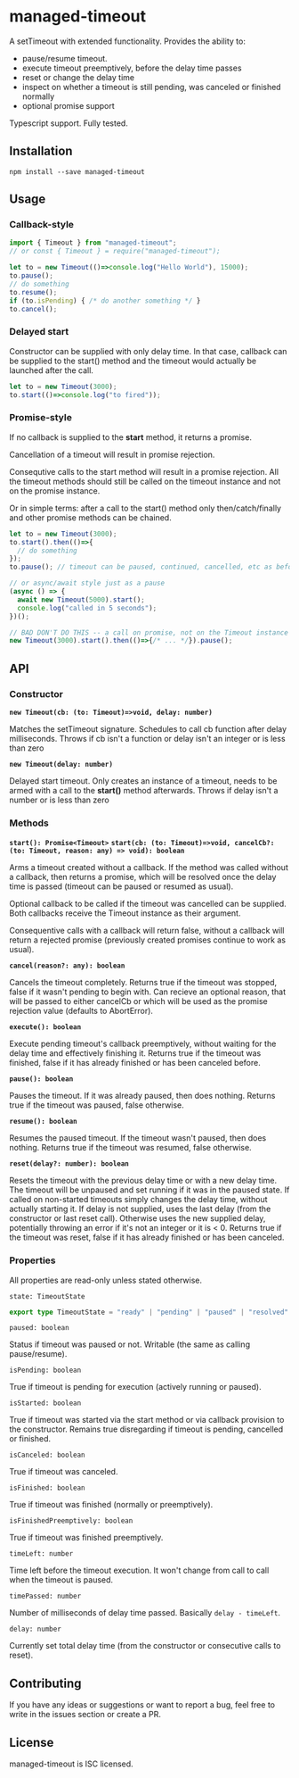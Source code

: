 # managed-timeout

A setTimeout with extended functionality. Provides the ability to:
- pause/resume timeout.
- execute timeout preemptively, before the delay time passes
- reset or change the delay time
- inspect on whether a timeout is still pending, was canceled or finished normally
- optional promise support

Typescript support. Fully tested.

## Installation

`npm install --save managed-timeout`

## Usage
### Callback-style

```js
import { Timeout } from "managed-timeout";
// or const { Timeout } = require("managed-timeout");

let to = new Timeout(()=>console.log("Hello World"), 15000);
to.pause();
// do something
to.resume();
if (to.isPending) { /* do another something */ }
to.cancel();
```

### Delayed start

Constructor can be supplied with only delay time. In that case, callback
can be supplied to the start() method and the timeout would actually be launched
after the call.

```js
let to = new Timeout(3000);
to.start(()=>console.log("to fired"));
```

### Promise-style

If no callback is supplied to the **start** method, it returns a promise.

Cancellation of a timeout will result in promise rejection.

Consequtive calls to the start method will result in a promise rejection.
All the timeout methods should still be called on the timeout instance and not
on the promise instance.

Or in simple terms: after a call to the start() method
only then/catch/finally and other promise methods can be chained.

```js
let to = new Timeout(3000);
to.start().then(()=>{
  // do something
});
to.pause(); // timeout can be paused, continued, cancelled, etc as before

// or async/await style just as a pause
(async () => {
  await new Timeout(5000).start();
  console.log("called in 5 seconds");
})();

// BAD DON'T DO THIS -- a call on promise, not on the Timeout instance
new Timeout(3000).start().then(()=>{/* ... */}).pause();
```

## API

### Constructor
**`new Timeout(cb: (to: Timeout)=>void, delay: number)`**

Matches the setTimeout signature. Schedules to call cb function after delay milliseconds.
Throws if cb isn't a function or delay isn't an integer or is less than zero

**`new Timeout(delay: number)`**

Delayed start timeout. Only creates an instance of a timeout, needs to be armed with a call
to the **start()** method afterwards.
Throws if delay isn't a number or is less than zero

### Methods

**`start(): Promise<Timeout>`**
**`start(cb: (to: Timeout)=>void, cancelCb?: (to: Timeout, reason: any) => void): boolean`**

Arms a timeout created without a callback. If the method was called without
a callback, then returns a promise, which will be resolved once the delay time
is passed (timeout can be paused or resumed as usual).

Optional callback to be called if the timeout was cancelled can be supplied.
Both callbacks receive the Timeout instance as their argument.

Consequentive calls with a callback will return false, without a callback will
return a rejected promise (previously created promises continue to work as usual).

**`cancel(reason?: any): boolean`**

Cancels the timeout completely.
Returns true if the timeout was stopped, false if it wasn't pending to begin with.
Can recieve an optional reason, that will be passed to either cancelCb or
which will be used as the promise rejection value (defaults to AbortError).

**`execute(): boolean`**

Execute pending timeout's callback preemptively, without waiting for the delay
time and effectively finishing it.
Returns true if the timeout was finished, false if it has already finished
or has been canceled before.

**`pause(): boolean`**

Pauses the timeout. If it was already paused, then does nothing.
Returns true if the timeout was paused, false otherwise.

**`resume(): boolean`**

Resumes the paused timeout. If the timeout wasn't paused, then does nothing.
Returns true if the timeout was resumed, false otherwise.

**`reset(delay?: number): boolean`**

Resets the timeout with the previous delay time or with a new delay time.
The timeout will be unpaused and set running if it was in the paused state.
If called on non-started timeouts simply changes the delay time, without actually
starting it. If delay is not supplied, uses the last delay (from the constructor
or last reset call). Otherwise uses the new supplied delay, potentially throwing
an error if it's not an integer or it is < 0.
Returns true if the timeout was reset, false if it has already finished or has
been canceled.

### Properties

All properties are read-only unless stated otherwise.

`state: TimeoutState`
```ts
export type TimeoutState = "ready" | "pending" | "paused" | "resolved" | "cancelled";
```

`paused: boolean`

Status if timeout was paused or not. Writable (the same as calling pause/resume).

`isPending: boolean`

True if timeout is pending for execution (actively running or paused).

`isStarted: boolean`

True if timeout was started via the start method or via callback provision to the
constructor. Remains true disregarding if timeout is pending, cancelled or finished.

`isCanceled: boolean`

True if timeout was canceled.

`isFinished: boolean`

True if timeout was finished (normally or preemptively).

`isFinishedPreemptively: boolean`

True if timeout was finished preemptively.

`timeLeft: number`

Time left before the timeout execution. It won't change from call to call when the timeout is paused.

`timePassed: number`

 Number of milliseconds of delay time passed. Basically `delay - timeLeft`.

`delay: number`

Currently set total delay time (from the constructor or consecutive calls to reset).

## Contributing
If you have any ideas or suggestions or want to report a bug, feel free to
write in the issues section or create a PR.

## License
managed-timeout is ISC licensed.